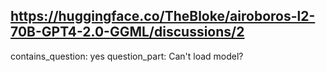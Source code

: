 ## https://huggingface.co/TheBloke/airoboros-l2-70B-GPT4-2.0-GGML/discussions/2

contains_question: yes
question_part: Can't load model? 